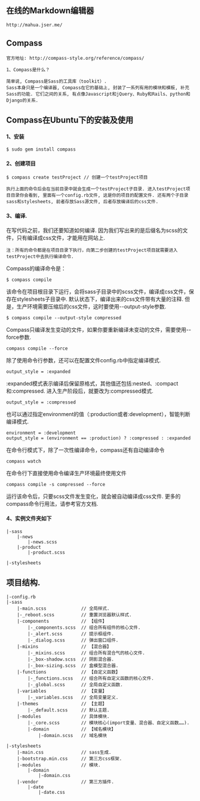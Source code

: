 ## 在线的Markdown编辑器
```
http://mahua.jser.me/
```

## Compass
```
官方地址: http://compass-style.org/reference/compass/
```
```
1、Compass是什么？

简单说, Compass是Sass的工具库（toolkit）.
Sass本身只是一个编译器, Compass在它的基础上, 封装了一系列有用的模块和模板, 补充Sass的功能. 它们之间的关系, 有点像Javascript和jQuery、Ruby和Rails、python和Django的关系. 
```

## Compass在Ubuntu下的安装及使用

#### 1、安装
```
$ sudo gem install compass
```

#### 2、创建项目
```
$ compass create testProject // 创建一个testProject项目

执行上面的命令后会在当前目录中就会生成一个testProject子目录. 进入testProject项目目录你会看到, 里面有一个config.rb文件, 这是你的项目的配置文件. 还有两个子目录sass和stylesheets, 前者存放Sass源文件, 后者存放编译后的css文件. 

```

#### 3、编译.
在写代码之前，我们还要知道如何编译. 因为我们写出来的是后缀名为scss的文件，只有编译成css文件，才能用在网站上. 

```
注：所有的命令都是在项目目录下执行，向第二步创建的testProject项目就需要进入testProject中去执行编译命令.
```

Compass的编译命令是：
```
$ compass compile
```

该命令在项目根目录下运行，会将sass子目录中的scss文件，编译成css文件，保存在stylesheets子目录中. 
默认状态下，编译出来的css文件带有大量的注释. 但是，生产环境需要压缩后的css文件，这时要使用--output-style参数. 
```
$ compass compile --output-style compressed
```
Compass只编译发生变动的文件，如果你要重新编译未变动的文件，需要使用--force参数. 
```
compass compile --force
```
除了使用命令行参数，还可以在配置文件config.rb中指定编译模式. 
```
output_style = :expanded
```
:expanded模式表示编译后保留原格式，其他值还包括:nested、:compact和:compressed. 进入生产阶段后，就要改为:compressed模式. 
```
output_style = :compressed
```
也可以通过指定environment的值（:production或者:development），智能判断编译模式. 
```
environment = :development
output_style = (environment == :production) ? :compressed : :expanded
```

在命令行模式下，除了一次性编译命令，compass还有自动编译命令
```
compass watch
```

在命令行下直接使用命令编译生产环境最终使用文件
```
compass compile -s compressed --force
```

运行该命令后，只要scss文件发生变化，就会被自动编译成css文件. 
更多的compass命令行用法，请参考官方文档. 


#### 4、实例文件夹如下
```
|-sass
    |-news
        |-news.scss
    |-product
        |-product.scss

|-stylesheets
```

## 项目结构.
```
|-config.rb
|-sass
    |-main.scss             // 全局样式.
    |-_reboot.scss          // 重置浏览器默认样式.
    |-components            // 【组件】
        |-_components.scss  // 组合所有组件的核心文件.
        |-_alert.scss       // 提示框组件.
        |-_dialog.scss      // 弹出窗口组件.
    |-mixins                // 【混合器】
        |-_mixins.scss      // 组合所有混合气的核心文件.
        |-_box-shadow.scss  // 阴影混合器.
        |-_box-sizing.scss  // 盒模型混合器.
    |-functions             // 【自定义函数】
        |-_functions.scss   // 组合所有自定义函数的核心文件.
        |-_global.scss      // 全局自定义函数.
    |-variables             // 【变量】
        |-_variables.scss   // 全局变量定义.
    |-themes                // 【主题】
        |-_default.scss     // 默认主题.
    |-modules               // 具体模块.
        |-_core.scss        // 模块核心(import变量、混合器、自定义函数……).
        |-domain            // 【域名模块】
            |-domain.scss   // 域名模块

|-stylesheets
    |-main.css              // sass生成.
    |-bootstrap.min.css     // 第三方css框架.
    |-modules               // 模块.
        |-domain
            |-domain.css
    |-vendor                // 第三方插件.
        |-date
            |-date.css
```
